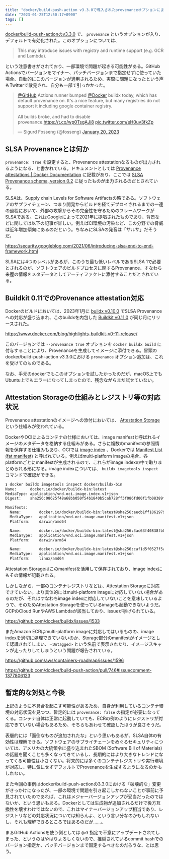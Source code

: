 ```yaml
---
title: "docker/build-push-action v3.3.0で導入されたprovenanceオプションにまつわる問題"
date: "2023-01-25T12:50:17+0900"
tags: []
---
```


[docker/build-push-actionのv3.3.0](https://github.com/docker/build-push-action/releases/tag/v3.3.0) で、 `provenance` というオプションが入り、デフォルトで有効化された。このオプションについては、

> This may introduce issues with registry and runtime support (e.g. GCR and Lambda).

という注意書きがされており、一部環境で問題が起きる可能性がある。GitHub Actionsでバージョンをマイナー、パッチバージョンまで指定せずに使っていた場合、自動的にこのバージョンが適用されるため、実際に問題になったという声もTwitterで散見され、自分も一部で引っかかった。

<blockquote class="twitter-tweet"><p lang="en" dir="ltr"><a href="https://twitter.com/github?ref_src=twsrc%5Etfw">@GitHub</a> Actions runner bumped <a href="https://twitter.com/Docker?ref_src=twsrc%5Etfw">@Docker</a> buildx today, which has default provenance on. It&#39;s a nice feature, but many registries do not support it including google container registry.<br><br>All builds broke, and had to disable provenance.<a href="https://t.co/wp0TsgAJi8">https://t.co/wp0TsgAJi8</a> <a href="https://t.co/eH0uv3fkZp">pic.twitter.com/eH0uv3fkZp</a></p>&mdash; Sigurd Fosseng (@fosseng) <a href="https://twitter.com/fosseng/status/1616227805125025792?ref_src=twsrc%5Etfw">January 20, 2023</a></blockquote> <script async src="https://platform.twitter.com/widgets.js" charset="utf-8"></script>

## SLSA Provenanceとは何か

`provenance: true` を設定すると、Provenance attestationなるものが出力されるようになる、と書かれている。ドキュメントとしては [Provenance attestations | Docker Documentation](https://docs.docker.com/build/attestations/slsa-provenance/) に記載があり、ここでは [SLSA Provenance schema, version 0.2](https://slsa.dev/provenance/v0.2#schema) に従ったものが出力されるのだとされている。

SLSAは、Supply chain Levels for Software Artifactsの略である。ソフトウェアのサプライチェーン、つまり開発からビルドを経てデプロイされるまでの一連の過程において、外部の攻撃からその完全性を守るためのフレームワークがSLSAである。これはGoogleによって2021年に提唱されたものであり、背景などに関しては以下の記事が詳しい。例えばCI環境の汚染など、この分野での脅威は近年増加傾向にあるのだという。ちなみにSLSAの発音は「サルサ」だそうだ。

https://security.googleblog.com/2021/06/introducing-slsa-end-to-end-framework.html

SLSAには4つのレベルがあるが、このうち最も低いレベルであるSLSA 1で必要とされるのが、ソフトウェアのビルドプロセスに関するProvenance、すなわち来歴の情報をメタデータとしてアーティファクトに添付することだとされている。

## Buildkit 0.11でのProvenance attestation対応

Dockerのビルドにおいては、2023年1月に [buildx v0.10.0](https://github.com/docker/buildx/releases) でSLSA Provenanceへの対応が盛り込まれ、このbuildxを内包した [Buildkit v0.11.0](https://github.com/moby/buildkit/releases/tag/v0.11.0) が同じ月にリリースされた。

https://www.docker.com/blog/highlights-buildkit-v0-11-release/

このバージョンでは `--provenance true` オプションを `docker buildx build` に付与することにより、Provenanceを生成してイメージに添付できる。冒頭のdocker/build-push-action v3.3.0における `provenance` オプション追加は、これを受けてのものである。

なお、手元のdockerでもこのオプションを試したかったのだが、macOS上でもUbuntu上でもエラーになってしまったので、残念ながらまだ試せていない。

## Attestation Storageの仕組みとレジストリ等の対応状況

Provenance attestationのイメージへの添付においては、 [Attestation Storage](https://github.com/moby/buildkit/blob/master/docs/attestations/attestation-storage.md) という仕組みが使われている。

DockerやOCIによるコンテナの仕様においては、image manifestと呼ばれるイメージのメタデータを格納する仕組みがある。さらに複数のmanifestの参照情報を保存する仕組みもあり、OCIでは [image index](https://github.com/opencontainers/image-spec/blob/main/image-index.md) 、Dockerでは [Manifest List (fat manifest)](https://docs.docker.com/registry/spec/manifest-v2-2/#manifest-list) と呼ばれている。例えばmulti-platform imageの場合、各platformごとにmanifestが生成されるので、これらがimage indexの中で取りまとめられる形になる。image indexについては、 `buildx imagetools inspect` コマンドで確認ができる。

```bash
❯ docker buildx imagetools inspect docker/buildx-bin
Name:      docker.io/docker/buildx-bin:latest
MediaType: application/vnd.oci.image.index.v1+json
Digest:    sha256:08625f48a68bb050f54b1840b5cab728ff3f086fd00f1fb08389f4b1cb9db221

Manifests:
  Name:        docker.io/docker/buildx-bin:latest@sha256:aecb1ff186197954361752564c04e73a464f0132fa15ac31a36d70580d8eba82
  MediaType:   application/vnd.oci.image.manifest.v1+json
  Platform:    darwin/amd64

  Name:        docker.io/docker/buildx-bin:latest@sha256:3ac63f40838fb8c2170b2d96bb5fadbffb5854ad3868c117016bbe73dee9b0d7
  MediaType:   application/vnd.oci.image.manifest.v1+json
  Platform:    darwin/arm64

  Name:        docker.io/docker/buildx-bin:latest@sha256:caf1d5f0527f5a9e7ce7ac8bb0c2b065567e3cc2dee9d5c4ddf1589f4f59b959
  MediaType:   application/vnd.oci.image.manifest.v1+json
  Platform:    linux/amd64
```

Attestation Storageはこのmanifestを活用して保存されており、image indexにもその情報が記載される。

しかしながら、一部のコンテナレジストリなどは、Attestation Storageに対応できていない。より具体的にはmulti-platform imageに対応していない場合があるのだが、それはすなわちimage indexに対応していないことを意味しているようで、そのためAttestation Storageを使っているimageも起動できないようだ。GCPのCloud RunやAWS Lambdaが該当しており、issueが挙げられている。

https://github.com/docker/buildx/issues/1533

またAmazon ECRはmulti-platform imageに対応してはいるものの、image indexを適切に処理できていないのか、Storage部分のmanifestがイメージとして認識されてしまい、 `<Untagged>` という名前で表示されたり、イメージスキャンが走ったりしてしまうという問題が報告されている。

https://github.com/aws/containers-roadmap/issues/1596

https://github.com/docker/build-push-action/pull/746#issuecomment-1377806123


## 暫定的な対処と今後

上記のように不具合を起こす可能性があるため、自身が利用しているコンテナ環境の対応状況を見つつ、暫定的には `provenance: false` の指定が必要になってくる。コンテナ自体は正常に起動していても、ECRの例のようにレジストリが対応できていない場合もあるため、そちらもあわせて確認したほうが良さそうだ。

表層的には「面倒なものが追加されたな」という思いもあるが、SLSA自体の有効性は理解できる。ソフトウェアのサプライチェーンをめぐるセキュリティについては、アメリカの大統領令に盛り込まれたSBOM (Software Bill of Materials)の話題を聞くことも多くなってきているし、長期的にはより大きなトレンドになってくる可能性は小さくない。将来的には多くのコンテナレジストリや実行環境が対応し、特に気にせずデフォルトでProvenanceを生成するようになるのかもしれない。

また今回の事例はdocker/build-push-actionの3.3.0における「破壊的な」変更がきっかけになったが、一部の環境で問題を引き起こしかねないことが事前に予見されていたのであれば、これはメジャーバージョンアップが妥当だったのではないか、という思いもある。Dockerとしては生成物が追加されるだけで後方互換性を壊すわけではないので、これはマイナーバージョンアップ相当であり、レジストリなどの対応状況については知らんよ、という言い分なのかもしれないし、それも理解できるところではあるのだが……。

まぁGitHub Actionsを使う側としては `@v3` 指定で不意にアップデートされてしまった、というのはやはりよろしくないので、推奨されているcommit hashでのバージョン指定か、パッチバージョンまで固定するべきなのだろうな、とは思う。

